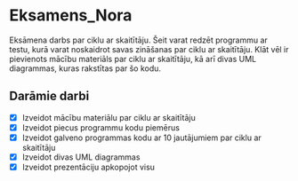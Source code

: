 # Eksamens_Nora
Eksāmena darbs par ciklu ar skaitītāju. Šeit varat redzēt programmu ar testu, kurā varat noskaidrot savas zināšanas par ciklu ar skaitītāju. Klāt vēl ir pievienots mācību materiāls par ciklu ar skaitītāju, kā arī divas UML diagrammas, kuras rakstītas par šo kodu.

## Darāmie darbi
- [x] Izveidot mācību materiālu par ciklu ar skaitītāju
- [x] Izveidot piecus programmu kodu piemērus
- [x] Izveidot galveno programmas kodu ar 10 jautājumiem par ciklu ar skaitītāju
- [x] Izveidot divas UML diagrammas
- [x] Izveidot prezentāciju apkopojot visu
